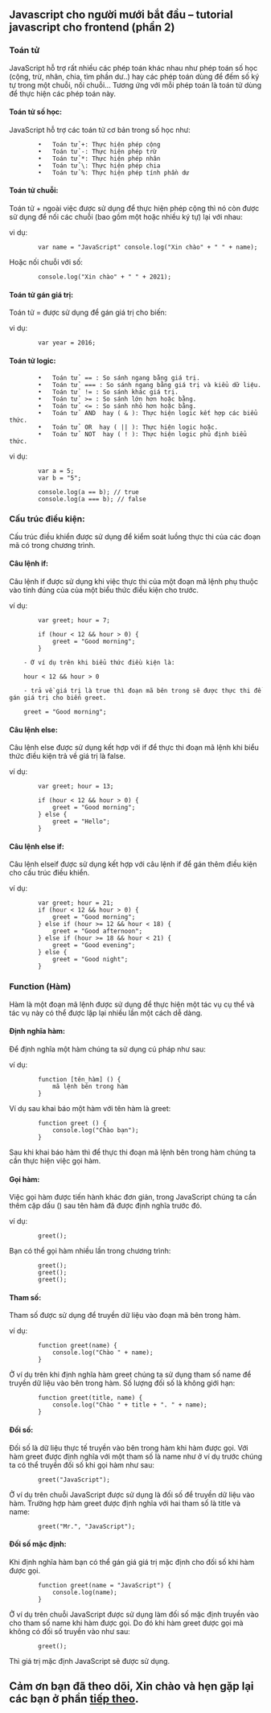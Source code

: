 ﻿## Javascript cho người mưới bắt đầu – tutorial javascript cho frontend (phần 2)

### Toán tử
JavaScript hỗ trợ rất nhiều các phép toán khác nhau như phép toán số học (cộng, trừ, nhân, chia, tìm phần dư..) hay các phép toán dùng để đếm số ký tự trong một chuỗi, nối chuỗi... Tương ứng với mỗi phép toán là toán tử dùng để thực hiện các phép toán này.

####    Toán tử số học:
JavaScript hỗ trợ các toán tử cơ bản trong số học như:

            •	Toán tử +: Thực hiện phép cộng
            •	Toán tử -: Thực hiện phép trừ
            •	Toán tử *: Thực hiện phép nhân
            •	Toán tử \: Thực hiện phép chia
            •	Toán tử %: Thực hiện phép tính phần dư

####    Toán tử chuỗi: 
Toán tử + ngoài việc được sử dụng để thực hiện phép cộng thì nó còn được sử dụng để nối các chuỗi
(bao gồm một hoặc nhiều ký tự) lại với nhau:

vi dụ:
```
        var name = "JavaScript" console.log("Xin chào" + " " + name);
```
Hoặc nối chuỗi với số:
```
        console.log("Xin chào" + " " + 2021);
```

####    Toán tử gán giá trị: 
Toán tử = được sử dụng để gán giá trị cho biến:

vi dụ:
```
        var year = 2016;
```

####    Toán tử logic: 
            •	Toán tử  == : So sánh ngang bằng giá trị.
            •	Toán tử  === : So sánh ngang bằng giá trị và kiểu dữ liệu.
            •	Toán tử  != : So sánh khác giá trị.
            •	Toán tử  >= : So sánh lớn hơn hoặc bằng.
            •	Toán tử  <= : So sánh nhỏ hơn hoặc bằng.
            •	Toán tử  AND  hay ( & ): Thực hiện logic kết hợp các biểu thức.
            •	Toán tử  OR  hay ( || ): Thực hiện logic hoặc.
            •	Toán tử  NOT  hay ( ! ): Thực hiện logic phủ định biểu thức.

vi dụ:
```
        var a = 5; 
        var b = "5"; 

        console.log(a == b); // true 
        console.log(a === b); // false
```

### Cấu trúc điều kiện:
Cấu trúc điều khiển được sử dụng để kiểm soát luồng thực thi của các đoạn mã có trong chương trình.

####    Câu lệnh if: 
Câu lệnh if được sử dụng khi việc thực thi của một đoạn mã lệnh phụ thuộc vào tính đúng của của một biểu thức điều kiện cho trước.

ví dụ:
```
        var greet; hour = 7;

        if (hour < 12 && hour > 0) { 
            greet = "Good morning"; 
        }
```

        - Ở ví dụ trên khi biểu thức điều kiện là:

        hour < 12 && hour > 0

        - trả về giá trị là true thì đoạn mã bên trong sẽ được thực thi để gán giá trị cho biến greet.

        greet = "Good morning";

#### Câu lệnh else:
Câu lệnh else được sử dụng kết hợp với if để thực thi đoạn mã lệnh khi biểu thức điều kiện trả về giá trị là false.

ví dụ:
```
        var greet; hour = 13; 

        if (hour < 12 && hour > 0) { 
            greet = "Good morning"; 
        } else { 
            greet = "Hello"; 
        }
```

####  Câu lệnh else if: 
Câu lệnh elseif được sử dụng kết hợp với câu lệnh if để gán thêm điều kiện cho cấu trúc điều khiển.

ví dụ:
```
        var greet; hour = 21; 
        if (hour < 12 && hour > 0) { 
            greet = "Good morning"; 
        } else if (hour >= 12 && hour < 18) { 
            greet = "Good afternoon"; 
        } else if (hour >= 18 && hour < 21) { 
            greet = "Good evening"; 
        } else { 
            greet = "Good night"; 
        }
```

### Function (Hàm)
Hàm là một đoạn mã lệnh được sử dụng để thực hiện một tác vụ cụ thể và tác vụ này có thể được lặp lại nhiều lần một cách dễ dàng.

#### Định nghĩa hàm: 
Để định nghĩa một hàm chúng ta sử dụng cú pháp như sau:

ví dụ: 

```
        function [tên_hàm] () {
            mã lệnh bên trong hàm 
        }
```

Ví dụ sau khai báo một hàm với tên hàm là greet:

```
        function greet () { 
            console.log("Chào bạn"); 
        }
```
Sau khi khai báo hàm thì để thực thi đoạn mã lệnh bên trong hàm chúng ta cần thực hiện việc gọi hàm.

#### Gọi hàm:
Việc gọi hàm được tiến hành khác đơn giản, trong JavaScript chúng ta cần thêm cặp dấu () sau tên hàm đã được định nghĩa trước đó.

ví dụ:

```
        greet();
```
Bạn có thể gọi hàm nhiều lần trong chương trình:
```
        greet();
        greet();
        greet();
```

####	Tham số: 
Tham số được sử dụng để truyền dữ liệu vào đoạn mã bên trong hàm.

ví dụ:

```
        function greet(name) { 
            console.log("Chào " + name); 
        }
```

Ở ví dụ trên khi định nghĩa hàm greet chúng ta sử dụng tham số name để truyền dữ liệu vào bên trong hàm.
Số lượng đối số là không giới hạn:

```
        function greet(title, name) { 
            console.log("Chào " + title + ". " + name); 
        }
```

#### Đối số:
Đối số là dữ liệu thực tế truyền vào bên trong hàm khi hàm được gọi. Với hàm greet được định nghĩa với một tham số là name như ở ví dụ trước chúng ta có thể truyền đối số khi gọi hàm như sau:

```
        greet("JavaScript");
```

Ở ví dụ trên chuỗi JavaScript được sử dụng là đối số để truyền dữ liệu vào hàm.
Trường hợp hàm greet được định nghĩa với hai tham số là title và name:

```
        greet("Mr.", "JavaScript");
```

####	Đối số mặc định:
Khi định nghĩa hàm bạn có thể gán giá giá trị mặc định cho đối số khi hàm được gọi.

```     
        function greet(name = "JavaScript") { 
            console.log(name); 
        }
```

Ở ví dụ trên chuỗi JavaScript được sử dụng làm đối số mặc định truyền vào cho tham số name khi hàm được gọi. Do đó khi hàm greet được gọi mà không có đối số truyền vào như sau:

```
        greet();
```
Thì giá trị mặc định JavaScript sẽ được sử dụng.

## Cảm ơn bạn đã theo dõi, Xin chào và hẹn gặp lại các bạn ở phần [tiếp theo](https://github.com/thanhdat19521/tutorial-javascript/blob/main/tutorial-javascript_part2.md).




